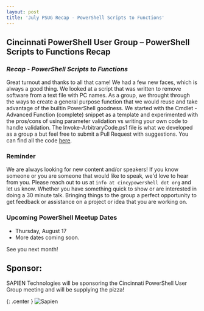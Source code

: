 ```yaml
---
layout: post
title: 'July PSUG Recap - PowerShell Scripts to Functions'
---
```


## Cincinnati PowerShell User Group – PowerShell Scripts to Functions Recap


### *Recap - PowerShell Scripts to Functions*

Great turnout and thanks to all that came!  We had a few new faces, which is always a good thing.  We looked at a script that was written to remove software from a text file with PC names. As a group, we throught through the ways to create a general purpose function that we would reuse and take advantage of the builtin PowerShell goodness. We started with the Cmdlet - Advanced Function (complete) snippet as a template and experimented with the pros/cons of using parameter validation vs writing your own code to handle validation. The Invoke-ArbitraryCode.ps1 file is what we developed as a group a but feel free to submit a Pull Request with suggestions. You can find all the code [here](https://github.com/CincyPowerShell/CincyPowerShell.github.io/tree/master/presentations/2017-07/code).  

### Reminder
We are always looking for new content and/or speakers!  If you know someone or you are someone that would like to speak, we'd love to hear from you.  Please reach out to us at `info at cincypowershell dot org` and let us know.  Whether you have something quick to show or are interested in doing a 30 minute talk. Bringing things to the group a perfect opportunity to get feedback or assistance on a project or idea that you are working on.

### Upcoming PowerShell Meetup Dates

- Thursday, August 17
- More dates coming soon.

See you next month!

## Sponsor:

SAPIEN Technologies will be sponsoring the Cincinnati PowerShell User Group meeting and will be supplying the pizza!

{: .center }
![Sapien](http://cincypowershell.org/img/sapien.jpeg)